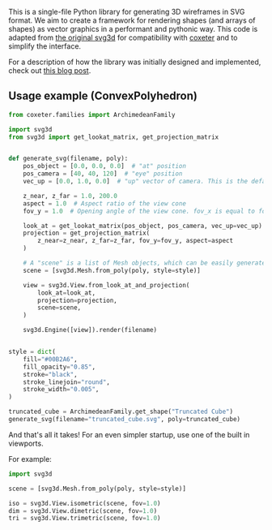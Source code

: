 This is a single-file Python library for generating 3D wireframes in SVG format. We aim to create a framework for rendering shapes (and arrays of shapes) as vector graphics in a performant and pythonic way. This code is adapted from [the original svg3d](https://github.com/prideout/svg3d) for compatibility with [coxeter](https://github.com/glotzerlab/coxeter) and to simplify the interface.


For a description of how the library was initially designed and implemented, check out
[this blog post](https://prideout.net/blog/svg_wireframes/#using-the-api).

## Usage example (ConvexPolyhedron)
```python
from coxeter.families import ArchimedeanFamily

import svg3d
from svg3d import get_lookat_matrix, get_projection_matrix


def generate_svg(filename, poly):
    pos_object = [0.0, 0.0, 0.0]  # "at" position
    pos_camera = [40, 40, 120]  # "eye" position
    vec_up = [0.0, 1.0, 0.0]  # "up" vector of camera. This is the default value.

    z_near, z_far = 1.0, 200.0
    aspect = 1.0  # Aspect ratio of the view cone
    fov_y = 1.0  # Opening angle of the view cone. fov_x is equal to fov_y * aspect

    look_at = get_lookat_matrix(pos_object, pos_camera, vec_up=vec_up)
    projection = get_projection_matrix(
        z_near=z_near, z_far=z_far, fov_y=fov_y, aspect=aspect
    )

    # A "scene" is a list of Mesh objects, which can be easily generated from Coxeter!
    scene = [svg3d.Mesh.from_poly(poly, style=style)]

    view = svg3d.View.from_look_at_and_projection(
        look_at=look_at,
        projection=projection,
        scene=scene,
    )

    svg3d.Engine([view]).render(filename)


style = dict(
    fill="#00B2A6",
    fill_opacity="0.85",
    stroke="black",
    stroke_linejoin="round",
    stroke_width="0.005",
)

truncated_cube = ArchimedeanFamily.get_shape("Truncated Cube")
generate_svg(filename="truncated_cube.svg", poly=truncated_cube)
```

And that's all it takes! For an even simpler startup, use one of the built in viewports.

For example:

```python
import svg3d

scene = [svg3d.Mesh.from_poly(poly, style=style)]

iso = svg3d.View.isometric(scene, fov=1.0)
dim = svg3d.View.dimetric(scene, fov=1.0)
tri = svg3d.View.trimetric(scene, fov=1.0)

```

